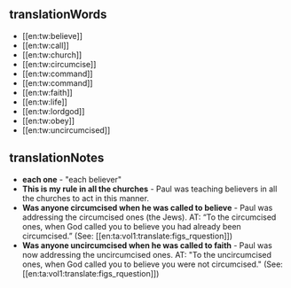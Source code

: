 ## translationWords

* [[en:tw:believe]]
* [[en:tw:call]]
* [[en:tw:church]]
* [[en:tw:circumcise]]
* [[en:tw:command]]
* [[en:tw:command]]
* [[en:tw:faith]]
* [[en:tw:life]]
* [[en:tw:lordgod]]
* [[en:tw:obey]]
* [[en:tw:uncircumcised]]

## translationNotes

* **each one** - "each believer"
* **This is my rule in all the churches** - Paul was teaching believers in all the churches to act in this manner.
* **Was anyone circumcised when he was called to believe** - Paul was addressing the circumcised ones (the Jews). AT: “To the circumcised ones, when God called you to believe you had already been circumcised.” (See: [[en:ta:vol1:translate:figs_rquestion]])
* **Was anyone uncircumcised when he was called to faith** - Paul was now addressing the uncircumcised ones. AT: "To the uncircumcised ones, when God called you to believe you were not circumcised." (See: [[en:ta:vol1:translate:figs_rquestion]])
